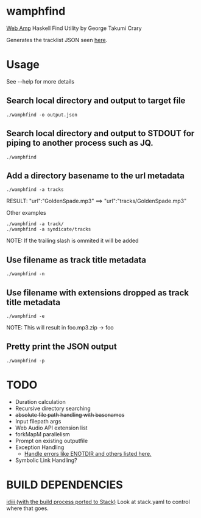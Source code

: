 # wamphfind

[Web Amp](https://github.com/captbaritone/webamp) Haskell Find Utility by George Takumi Crary

Generates the tracklist JSON seen [here](https://github.com/captbaritone/webamp/blob/master/examples/minimal/index.html#L16).

# Usage

See --help for more details

## Search local directory and output to target file
```
./wamphfind -o output.json
```

## Search local directory and output to STDOUT for piping to another process such as JQ.
```
./wamphfind
```

## Add a directory basename to the url metadata
```
./wamphfind -a tracks
```
RESULT: "url":"GoldenSpade.mp3" ==> "url":"tracks/GoldenSpade.mp3"

Other examples
```
./wamphfind -a track/
./wamphfind -a syndicate/tracks
```

NOTE: If the trailing slash is ommited it will be added

## Use filename as track title metadata
```
./wamphfind -n
```

## Use filename with extensions dropped as track title metadata
```
./wamphfind -e
```
NOTE: This will result in foo.mp3.zip -> foo

## Pretty print the JSON output
```
./wamphfind -p
```

# TODO

- Duration calculation
- Recursive directory searching
- ~~absolute file path handling with basenames~~
- Input filepath args
- Web Audio API extension list
- forkMapM parallelism
- Prompt on existing outputfile
- Exception Handling
    * [Handle errors like ENOTDIR and others listed here.](https://hackage.haskell.org/package/directory-1.3.6.1/docs/System-Directory.html)
- Symbolic Link Handling?

# BUILD DEPENDENCIES

[idiii (with the build process ported to Stack)](https://github.com/adpextwindong/idiiiFORK)
Look at stack.yaml to control where that goes.
